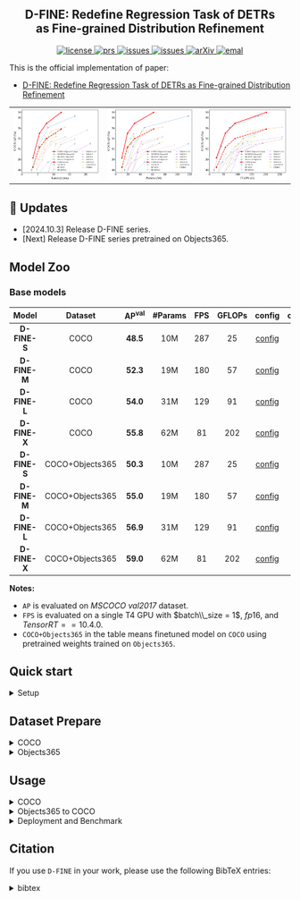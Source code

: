 <!--# [D-FINE: Redefine Regression Task of DETRs as Fine-grained Distribution Refinement](https://arxiv.org/abs/xxxxxx) -->
<h2 align="center">D-FINE: Redefine Regression Task of DETRs as&nbsp;Fine-grained&nbsp;Distribution Refinement</h2>


<p align="center">
    <!-- <a href="https://github.com/lyuwenyu/RT-DETR/blob/main/LICENSE">
        <img alt="license" src="https://img.shields.io/badge/LICENSE-Apache%202.0-blue">
    </a> -->
    <a href="https://github.com/Peterande/D-FINE/blob/master/LICENSE">
        <img alt="license" src="https://img.shields.io/github/license/Peterande/D-FINE">
    </a>
    <a href="https://github.com/Peterande/D-FINE/pulls">
        <img alt="prs" src="https://img.shields.io/github/issues-pr/Peterande/D-FINE">
    </a>
    <a href="https://github.com/Peterande/D-FINE/issues">
        <img alt="issues" src="https://img.shields.io/github/issues/Peterande/D-FINE?color=pink">
    </a>
    <a href="https://github.com/Peterande/D-FINE">
        <img alt="issues" src="https://img.shields.io/github/stars/Peterande/D-FINE">
    </a>
    <a href="https://arxiv.org/abs/xxx.xxx">
        <img alt="arXiv" src="https://img.shields.io/badge/arXiv-xxx.xxx-red">
    </a>
    <a href="mailto: pengyansong@mail.ustc.edu.cn">
        <img alt="emal" src="https://img.shields.io/badge/contact_me-email-yellow">
    </a>
</p>

This is the official implementation of paper:
- [D-FINE: Redefine Regression Task of DETRs as Fine-grained Distribution Refinement](https://arxiv.org/abs/xxxxxx)

<table><tr>
<td><img src=https://github.com/Peterande/storage/blob/main/latency.png border=0 width=333></td>
<td><img src=https://github.com/Peterande/storage/blob/main/params.png border=0 width=333></td>
<td><img src=https://github.com/Peterande/storage/blob/main/flops.png border=0 width=333></td>
</tr></table>

## 🚀 Updates
- \[2024.10.3\] Release D-FINE series.
- \[Next\] Release D-FINE series pretrained on Objects365.
  
## Model Zoo

### Base models
| Model | Dataset | AP<sup>val</sup> | #Params | FPS | GFLOPs | config | checkpoint | log |
| :---: | :---: | :---: |  :---: | :---: | :---: | :---: | :---: | :---: |
**D-FINE-S** | COCO | **48.5** |  10M | 287 | 25 | [config](./configs/dfine/dfine_hgnetv2_s_coco.yml) | [48.5](https://github.com/Peterande/storage/releases/download/dfinev1/dfine_s_coco.pth) |
**D-FINE-M** | COCO | **52.3** |  19M | 180 | 57 | [config](./configs/dfine/dfine_hgnetv2_m_coco.yml) | [52.3](https://github.com/Peterande/storage/releases/download/dfinev1/dfine_m_coco.pth) |
**D-FINE-L** | COCO | **54.0** |  31M | 129 | 91 | [config](./configs/dfine/dfine_hgnetv2_l_coco.yml) | [54.0](https://github.com/Peterande/storage/releases/download/dfinev1/dfine_l_coco.pth) |
**D-FINE-X** | COCO | **55.8** |  62M | 81 | 202 | [config](./configs/dfine/dfine_hgnetv2_x_coco.yml) | [55.8](https://github.com/Peterande/storage/releases/download/dfinev1/dfine_x_coco.pth) |
**D-FINE-S** | COCO+Objects365 | **50.3** |  10M | 287 | 25 | [config](./configs/dfine/objects365/dfine_hgnetv2_s_obj2coco.yml) | []() |
**D-FINE-M** | COCO+Objects365 | **55.0** |  19M | 180 | 57 | [config](./configs/dfine/objects365/dfine_hgnetv2_m_obj2coco.yml) | []() |
**D-FINE-L** | COCO+Objects365 | **56.9** |  31M | 129 | 91 | [config](./configs/dfine/objects365/dfine_hgnetv2_l_obj2coco.yml) | []() |
**D-FINE-X** | COCO+Objects365 | **59.0** |  62M | 81 | 202 | [config](./configs/dfine/objects365/dfine_hgnetv2_x_obj2coco.yml) | []() |

**Notes:**
- `AP` is evaluated on *MSCOCO val2017* dataset.
- `FPS` is evaluated on a single T4 GPU with $batch\\_size = 1$, $fp16$, and $TensorRT==10.4.0$.
- `COCO+Objects365` in the table means finetuned model on `COCO` using pretrained weights trained on `Objects365`.
<!-- - `Stage 1`: AP<sup>val</sup> before tuning off advanced augmentations in the final few epochs (Objects365 AP<sup>val</sup> if dataset is `COCO+365`). \
These ckpts offering better generalization.
- `Stage 2`: Best AP<sup>val</sup> after disabling advanced augmentations in the final few epochs. (COCO AP<sup>val</sup> if dataset is `COCO+365`) -->

## Quick start

<details>
<summary>Setup</summary>

```shell

pip install -r requirements.txt
```

</details>

## Dataset Prepare
<details>
<summary> COCO </summary>

1. Download COCO2017 from [OpenDataLab](https://opendatalab.com/OpenDataLab/COCO_2017). 
1. Modify paths in [coco_detection.yml](./configs/dataset/coco_detection.yml)

</details>

<details>
<summary> Objects365 </summary>

1. Download Objects365 from [OpenDataLab](https://opendatalab.com/OpenDataLab/Objects365). 

2. Set the Base Directory:
```shell
export BASE_DIR=/data/Objects365/data
```

3. Create a New Directory to Store Images from the Validation Set:
```shell
mkdir -p ${BASE_DIR}/train/images_from_val
```

3. Copy the v1 and v2 folders from the val directory into the train/images_from_val directory
```shell
cp -r ${BASE_DIR}/val/images/v1 ${BASE_DIR}/train/images_from_val/
cp -r ${BASE_DIR}/val/images/v2 ${BASE_DIR}/train/images_from_val/
```

4. Directory structure after copying:

```shell
${BASE_DIR}/train
├── images_from_val
├── images
│   ├── v1
│   │   ├── patch0
│   │   │   ├── 000000000.jpg
│   │   │   ├── 000000001.jpg
│   │   │   └── ... (more images)
│   ├── v2
│   │   ├── patchx
│   │   │   ├── 000000000.jpg
│   │   │   ├── 000000001.jpg
│   │   │   └── ... (more images)
├── zhiyuan_objv2_train.json
```

```shell
${BASE_DIR}/val
├── images
│   ├── v1
│   │   ├── patch0
│   │   │   ├── 000000000.jpg
│   │   │   └── ... (more images)
│   ├── v2
│   │   ├── patchx
│   │   │   ├── 000000000.jpg
│   │   │   └── ... (more images)
├── zhiyuan_objv2_val.json
```

5. Run remap_obj365.py to merge a subset of the validation set into the training set. Specifically, this script moves samples with indices between 5000 and 800000 from the validation set to the training set.
```shell
python tools/remap_obj365.py --base_dir ${BASE_DIR}
```


6. Run the resize_obj365.py script to resize any images in the dataset where the maximum edge length exceeds 640 pixels. Use the updated JSON file generated in Step 2 to process the sample data. Ensure that you resize images in both the train and val datasets to maintain consistency.
```shell
python tools/resize_obj365.py --base_dir ${BASE_DIR}
```

7. Modify paths in [obj365_detection.yml](./configs/dataset/obj365_detection.yml)


</details>

## Usage
<details>
<summary> COCO </summary>

<!-- <summary>1. Training </summary> -->
1. Set Model:
```shell
export model=l
```

2. Training
```shell
CUDA_VISIBLE_DEVICES=0,1,2,3 torchrun --master_port=777 --nproc_per_node=4 train.py -c configs/dfine/dfine_hgnetv2_${model}_coco.yml --use-amp --seed=0
```

<!-- <summary>2. Testing </summary> -->
3. Testing
```shell
CUDA_VISIBLE_DEVICES=0,1,2,3 torchrun --master_port=777 --nproc_per_node=4 train.py -c configs/dfine/dfine_hgnetv2_${model}_coco.yml -r model.pth --test-only
```

<!-- <summary>3. Tuning </summary> -->
4. Tuning
```shell
CUDA_VISIBLE_DEVICES=0,1,2,3 torchrun --master_port=777 --nproc_per_node=4 train.py -c configs/dfine/dfine_hgnetv2_${model}_coco.yml -t model.pth --use-amp --seed=0
```
</details>


<details>
<summary> Objects365 to COCO </summary>

1. Set Model:
```shell
export model=l
```

2. Training on Objects365
```shell
CUDA_VISIBLE_DEVICES=0,1,2,3 torchrun --master_port=777 --nproc_per_node=4 train.py -c configs/dfine/objects365/dfine_hgnetv2_${model}_obj365.yml --use-amp --seed=0
```

3. Turning on COCO
```shell
CUDA_VISIBLE_DEVICES=0,1,2,3 torchrun --master_port=777 --nproc_per_node=4 train.py -c configs/dfine/objects365/dfine_hgnetv2_${model}_obj2coco.yml --use-amp --seed=0 -t model.pth
```
</details>

<details>
<summary> Deployment and Benchmark </summary>

<!-- <summary>4. Export onnx </summary> -->
1. Set Model:
```shell
export model=l
```

2. Export onnx and tensorrt
```shell
python tools/export_onnx.py -c configs/dfine/dfine_hgnetv2_${model}_coco.yml -r model.pth --check
trtexec --onnx="./model.onnx" --saveEngine="./model.engine" --fp16
```

<!-- <summary>5. Inference </summary> -->
3. Inference

Support torch, onnxruntime, tensorrt and openvino, see details in *benchmark/inference*
```shell
python benchmark/inference/onnx_inf.py --onnx-file model.onnx --im-file image.jpg
python benchmark/inference/trt_inf.py --trt-file model.trt --im-file image.jpg
python benchmark/inference/torch_inf.py -c configs/dfine/dfine_hgnetv2_${model}_coco.yml -r model.pth --im-file image.jpg --device cuda:0
```

<!-- <summary>6. Benchmark </summary> -->
4. Benchmark (Params. / GFLOPs / Latency)
```shell
pip install -r benchmark/requirements.txt
python benchmark/get_info.py -c configs/dfine/dfine_hgnetv2_${model}_coco.yml
python benchmark/TRT/trt_benchmark.py --COCO_dir path/to/COCO2017 --engine_dir model.engine
```

</details>



## Citation
If you use `D-FINE` in your work, please use the following BibTeX entries:

<details>
<summary> bibtex </summary>

```latex

```
</details>
